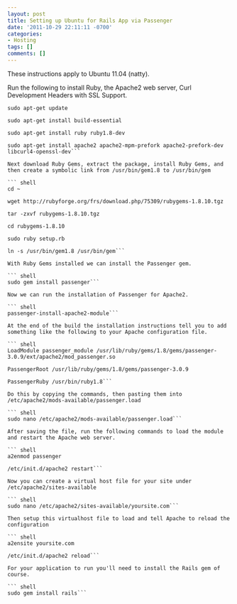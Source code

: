```yaml
---
layout: post
title: Setting up Ubuntu for Rails App via Passenger
date: '2011-10-29 22:11:11 -0700'
categories:
- Hosting
tags: []
comments: []
---
```

These instructions apply to Ubuntu 11.04 (natty).

Run the following to install Ruby, the Apache2 web server, Curl Development Headers with SSL Support.

``` shell
sudo apt-get update

sudo apt-get install build-essential

sudo apt-get install ruby ruby1.8-dev

sudo apt-get install apache2 apache2-mpm-prefork apache2-prefork-dev libcurl4-openssl-dev```

Next download Ruby Gems, extract the package, install Ruby Gems, and then create a symbolic link from /usr/bin/gem1.8 to /usr/bin/gem

``` shell
cd ~

wget http://rubyforge.org/frs/download.php/75309/rubygems-1.8.10.tgz

tar -zxvf rubygems-1.8.10.tgz

cd rubygems-1.8.10

sudo ruby setup.rb

ln -s /usr/bin/gem1.8 /usr/bin/gem```

With Ruby Gems installed we can install the Passenger gem.

``` shell
sudo gem install passenger```

Now we can run the installation of Passenger for Apache2.

``` shell
passenger-install-apache2-module```

At the end of the build the installation instructions tell you to add something like the following to your Apache configuration file.

``` shell
LoadModule passenger_module /usr/lib/ruby/gems/1.8/gems/passenger-3.0.9/ext/apache2/mod_passenger.so

PassengerRoot /usr/lib/ruby/gems/1.8/gems/passenger-3.0.9

PassengerRuby /usr/bin/ruby1.8```

Do this by copying the commands, then pasting them into /etc/apache2/mods-available/passenger.load

``` shell
sudo nano /etc/apache2/mods-available/passenger.load```

After saving the file, run the following commands to load the module and restart the Apache web server.

``` shell
a2enmod passenger

/etc/init.d/apache2 restart```

Now you can create a virtual host file for your site under /etc/apache2/sites-available

``` shell
sudo nano /etc/apache2/sites-available/yoursite.com```

Then setup this virtualhost file to load and tell Apache to reload the configuration

``` shell
a2ensite yoursite.com

/etc/init.d/apache2 reload```

For your application to run you'll need to install the Rails gem of course.

``` shell
sudo gem install rails```

